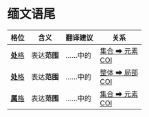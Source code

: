 # 缅文语尾

|格位|含义|翻译建议|关系|
|-|-|-|-|
|[**处**格](https://assets-hk.wikipali.org/pali-handbook/zh-Hans/declension/acc.html)|表达**范围**|……中的|[集合 ➡ 元素<br>COI](https://assets-hk.wikipali.org/pali-handbook/zh-Hans/basic-relation/loc/loc-coi.html)|
|[**处**格](https://assets-hk.wikipali.org/pali-handbook/zh-Hans/declension/acc.html)|表达**范围**|……中的|[整体 ➡ 局部<br>COI](https://assets-hk.wikipali.org/pali-handbook/zh-Hans/basic-relation/loc/loc-whp.html)|
|[**属**格](https://assets-hk.wikipali.org/pali-handbook/zh-Hans/declension/acc.html)|表达**范围**|……中的|[集合 ➡ 元素<br>COI](https://assets-hk.wikipali.org/pali-handbook/zh-Hans/basic-relation/gen/gen-coi.html)|
